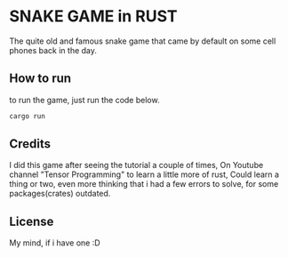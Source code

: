 # SNAKE GAME in RUST

The quite old and famous snake game that came by default on some cell phones back in the day.

## How to run

to run the game, just run the code below.

```bash
cargo run
```

## Credits

I did this game after seeing the tutorial a couple of times, On Youtube channel "Tensor Programming" to learn a little more of rust, Could learn a thing or two, even more thinking that i had a few errors to solve, for some packages(crates) outdated.

## License

My mind, if i have one :D
